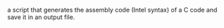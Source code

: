 a script that generates the assembly code  (Intel syntax) of a C code and save it in an output file.
